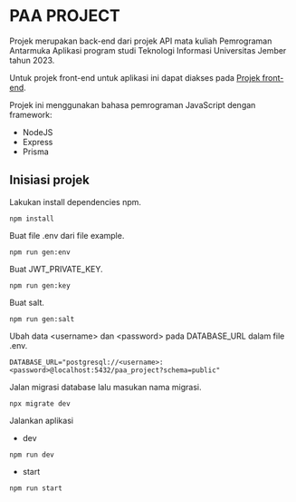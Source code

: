 # PAA PROJECT
Projek merupakan back-end dari projek API mata kuliah Pemrograman Antarmuka Aplikasi program studi Teknologi Informasi Universitas Jember tahun 2023.

Untuk projek front-end untuk aplikasi ini dapat diakses pada [Projek front-end](https://github.com/cikoedofebrian/locad-in).

Projek ini menggunakan bahasa pemrograman JavaScript dengan framework:

* NodeJS
* Express
* Prisma

## Inisiasi projek
Lakukan install dependencies npm.
```
npm install
```
Buat file .env dari file example.
```
npm run gen:env
```
Buat JWT_PRIVATE_KEY.
```
npm run gen:key
```
Buat salt.
```
npm run gen:salt
```
Ubah data &lt;username&gt; dan &lt;password&gt; pada DATABASE_URL dalam file .env.
```
DATABASE_URL="postgresql://<username>:<password>@localhost:5432/paa_project?schema=public"
```
Jalan migrasi database lalu masukan nama migrasi.
```
npx migrate dev
```
Jalankan aplikasi
* dev
```
npm run dev
```
* start
```
npm run start
```
